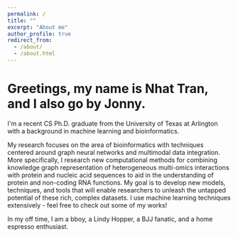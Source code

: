 ```yaml
---
permalink: /
title: ""
excerpt: "About me"
author_profile: true
redirect_from: 
  - /about/
  - /about.html
---
```


# Greetings, my name is Nhat Tran, and I also go by Jonny.

I'm a recent CS Ph.D. graduate from the University of Texas at Arlington with a background in machine learning and bioinformatics. 

My research focuses on the area of bioinformatics with techniques centered around graph neural networks and multimodal data integration. 
More specifically, I research new computational methods for combining knowledge graph representation of heterogeneous multi-omics interactions with protein and nucleic acid sequences to aid in the understanding of protein and non-coding RNA functions. 
My goal is to develop new models, techniques, and tools that will enable researchers to unleash the untapped potential of these rich, complex datasets. 
I use machine learning techniques extensively - feel free to check out some of my works!

In my off time, I am a bboy, a Lindy Hopper, a BJJ fanatic, and a home espresso enthusiast.
